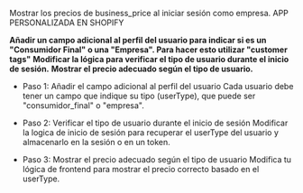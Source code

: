 Mostrar los precios de business_price al iniciar sesión como empresa. APP PERSONALIZADA EN SHOPIFY

**Añadir un campo adicional al perfil del usuario para indicar si es un "Consumidor Final" o una "Empresa". Para hacer esto utilizar "customer tags"**
**Modificar la lógica para verificar el tipo de usuario durante el inicio de sesión.**
**Mostrar el precio adecuado según el tipo de usuario.**

- Paso 1: Añadir el campo adicional al perfil del usuario
Cada usuario debe tener un campo que indique su tipo (userType), que puede ser "consumidor_final" o "empresa".

- Paso 2: Verificar el tipo de usuario durante el inicio de sesión
Modificar la logica de inicio de sesión para recuperar el userType del usuario y almacenarlo en la sesión o en un token.

- Paso 3: Mostrar el precio adecuado según el tipo de usuario
Modifica tu lógica de frontend para mostrar el precio correcto basado en el userType.